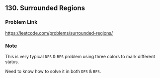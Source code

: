 ## 130. Surrounded Regions

### Problem Link 
https://leetcode.com/problems/surrounded-regions/

### Note
This is very typical `DFS` & `BFS` problem using three colors to mark different status.

Need to know how to solve it in both `DFS` & `BFS`.
